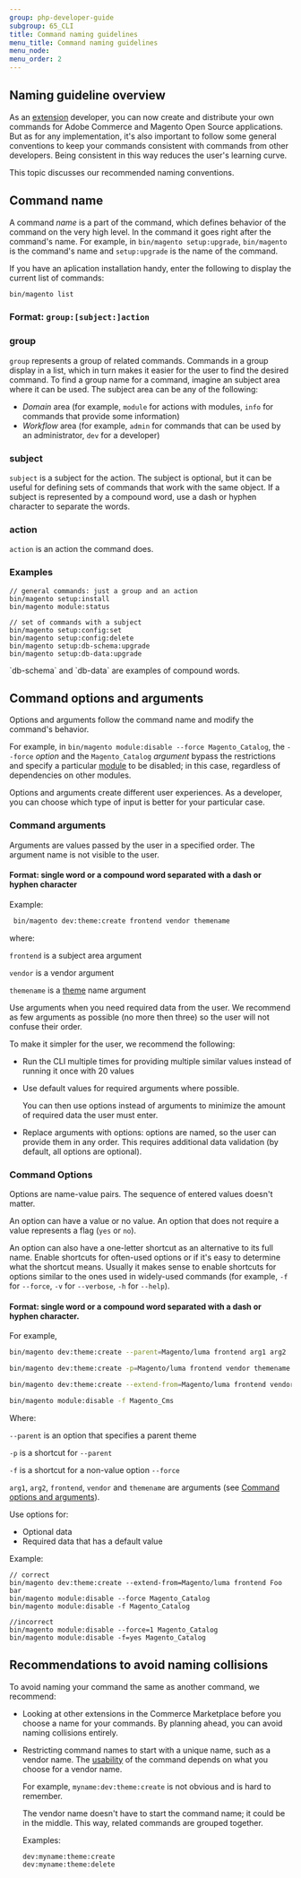 ```yaml
---
group: php-developer-guide
subgroup: 65_CLI
title: Command naming guidelines
menu_title: Command naming guidelines
menu_node:
menu_order: 2
---
```


<!-- http://olgakopylova.espritica.com/naming-conventions-for-cli-commands-in-magento-2/
 -->

## Naming guideline overview

As an [extension](https://glossary.magento.com/extension) developer, you can now create and distribute your own commands for Adobe Commerce and Magento Open Source applications. But as for any implementation, it's also important to follow some general conventions to keep your commands consistent with commands from other developers. Being consistent in this way reduces the user's learning curve.

This topic discusses our recommended naming conventions.

## Command name

A command *name* is a part of the command, which defines behavior of the command on the very high level. In the command it goes right after the command's name.
For example, in `bin/magento setup:upgrade`, `bin/magento` is the command's name and `setup:upgrade` is the name of the command.

If you have an aplication installation handy, enter the following to display the current list of commands:

```bash
bin/magento list
```

### Format: `group:[subject:]action`

### group

`group` represents a group of related commands. Commands in a group display in a list, which in turn makes it easier for the user to find the desired command. To find a group name for a command, imagine an subject area where it can be used. The subject area can be any of the following:

*  *Domain* area (for example, `module` for actions with modules, `info` for commands that provide some information)
*  *Workflow* area (for example, `admin` for commands that can be used by an administrator, `dev` for a developer)

### subject

`subject` is a subject for the action. The subject is optional, but it can be useful for defining sets of commands that work with the same object. If a subject is represented by a compound word, use a dash or hyphen character to separate the words.

### action

`action` is an action the command does.

### Examples

```terminal
// general commands: just a group and an action
bin/magento setup:install
bin/magento module:status

// set of commands with a subject
bin/magento setup:config:set
bin/magento setup:config:delete
bin/magento setup:db-schema:upgrade
bin/magento setup:db-data:upgrade
```

<InlineAlert variant="info" slots="text"/>
`db-schema` and `db-data` are examples of compound words.

## Command options and arguments

Options and arguments follow the command name and modify the command's behavior.

For example, in `bin/magento module:disable --force Magento_Catalog`, the `--force` *option* and the `Magento_Catalog` *argument* bypass the restrictions and specify a particular [module](https://glossary.magento.com/module) to be disabled; in this case, regardless of dependencies on other modules.

Options and arguments create different user experiences. As a developer, you can choose which type of input is better for your particular case.

### Command arguments

Arguments are values passed by the user in a specified order. The argument name is not visible to the user.

#### Format: single word or a compound word separated with a dash or hyphen character

Example:

```bash
 bin/magento dev:theme:create frontend vendor themename
```

where:

`frontend` is a subject area argument

`vendor` is a vendor argument

`themename` is a [theme](https://glossary.magento.com/theme) name argument

Use arguments when you need required data from the user. We recommend as few arguments as possible (no more then three) so the user will not confuse their order.

To make it simpler for the user, we recommend the following:

*  Run the CLI multiple times for providing multiple similar values instead of running it once with 20 values
*  Use default values for required arguments where possible.

   You can then use options instead of arguments to minimize the amount of required data the user must enter.

*  Replace arguments with options: options are named, so the user can provide them in any order. This requires additional data validation (by default, all options are optional).

### Command Options

Options are name-value pairs. The sequence of entered values doesn't matter.

An option can have a value or no value. An option that does not require a value represents a flag (`yes` or `no`).

An option can also have a one-letter shortcut as an alternative to its full name. Enable shortcuts for often-used options or if it's easy to determine what the shortcut means. Usually it makes sense to enable shortcuts for options similar to the ones used in widely-used commands (for example, `-f` for `--force`, `-v` for `--verbose`, `-h` for `--help`).

#### Format: single word or a compound word separated with a dash or hyphen character.

For example,

```bash
bin/magento dev:theme:create --parent=Magento/luma frontend arg1 arg2
```

```bash
bin/magento dev:theme:create -p=Magento/luma frontend vendor themename
```

```bash
bin/magento dev:theme:create --extend-from=Magento/luma frontend vendor themename
```

```bash
bin/magento module:disable -f Magento_Cms
```

Where:

`--parent` is an option that specifies a parent theme

`-p` is a shortcut for `--parent`

`-f` is a shortcut for a non-value option `--force`

`arg1`, `arg2`, `frontend`, `vendor` and `themename` are arguments (see [Command options and arguments](#cli-args)).

Use options for:

*  Optional data
*  Required data that has a default value

Example:

```terminal
// correct
bin/magento dev:theme:create --extend-from=Magento/luma frontend Foo bar
bin/magento module:disable --force Magento_Catalog
bin/magento module:disable -f Magento_Catalog

//incorrect
bin/magento module:disable --force=1 Magento_Catalog
bin/magento module:disable -f=yes Magento_Catalog
```

## Recommendations to avoid naming collisions

To avoid naming your command the same as another command, we recommend:

*  Looking at other extensions in the Commerce Marketplace before you choose a name for your commands. By planning ahead, you can avoid naming collisions entirely.

*  Restricting command names to start with a unique name, such as a vendor name. The [usability](https://glossary.magento.com/usability) of the command depends on what you choose for a vendor name.

   For example, `myname:dev:theme:create` is not obvious and is hard to remember.

   The vendor name doesn't have to start the command name; it could be in the middle. This way, related commands are grouped together.

   Examples:

   ```terminal
   dev:myname:theme:create
   dev:myname:theme:delete
   ```
